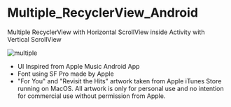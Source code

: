 # Multiple_RecyclerView_Android
Multiple RecyclerView with Horizontal ScrollView inside Activity with Vertical ScrollView

![multiple](https://github.com/PutraGandaD/Multiple_RecyclerView_Android/assets/54593964/23424df9-00dd-4174-9014-5f44900b79aa)

- UI Inspired from Apple Music Android App
- Font using SF Pro made by Apple
- "For You" and "Revisit the Hits" artwork taken from Apple iTunes Store running on MacOS. All artwork is only for personal use
  and no intention for commercial use without permission from Apple.
